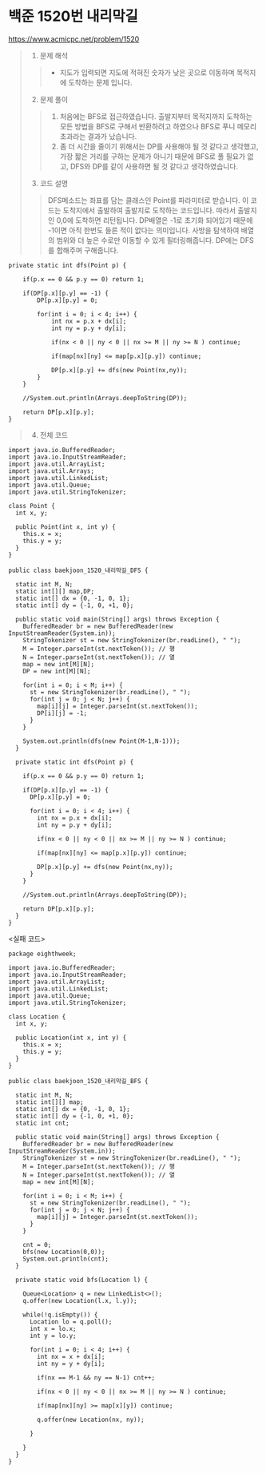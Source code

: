 # 백준 1520번 내리막길

https://www.acmicpc.net/problem/1520

> 1. 문제 해석
> > * 지도가 입력되면 지도에 적혀진 숫자가 낮은 곳으로 이동하며 목적지에 도착하는 문제 입니다. 
> 2. 문제 풀이
> > 1) 처음에는 BFS로 접근하였습니다. 출발지부터 목적지까지 도착하는 모든 방법을 BFS로 구해서 반환하려고 하였으나 BFS로 푸니 메모리 초과라는 결과가 났습니다. 
> > 2) 좀 더 시간을 줄이기 위해서는 DP를 사용해야 될 것 같다고 생각했고, 가장 짧은 거리를 구하는 문제가 아니기 때문에 BFS로 풀 필요가 없고, DFS와 DP를 같이 사용하면 될 것 같다고 생각하였습니다. 
> 3. 코드 설명
> > DFS메소드는 좌표를 담는 클래스인 Point를 파라미터로 받습니다. 이 코드는 도착지에서 출발하여 출발지로 도착하는 코드입니다. 따라서 출발지인 0,0에 도착하면 리턴됩니다. DP배열은 -1로 초기화 되어있기 때문에 -1이면 아직 한번도 들른 적이 없다는 의미입니다. 사방을 탐색하여 배열의 범위와 더 높은 수로만 이동할 수 있게 필터링해줍니다. DP에는 DFS를 합해주며 구해줍니다. 

	private static int dfs(Point p) {
		
		if(p.x == 0 && p.y == 0) return 1;
		
		if(DP[p.x][p.y] == -1) {
			DP[p.x][p.y] = 0;
			
			for(int i = 0; i < 4; i++) {
				int nx = p.x + dx[i];
				int ny = p.y + dy[i];
				
				if(nx < 0 || ny < 0 || nx >= M || ny >= N ) continue;
				
				if(map[nx][ny] <= map[p.x][p.y]) continue;
				
				DP[p.x][p.y] += dfs(new Point(nx,ny));
			}
		}
		
		//System.out.println(Arrays.deepToString(DP));

		return DP[p.x][p.y];
	}



> 4. 전체 코드

    import java.io.BufferedReader;
    import java.io.InputStreamReader;
    import java.util.ArrayList;
    import java.util.Arrays;
    import java.util.LinkedList;
    import java.util.Queue;
    import java.util.StringTokenizer;

    class Point {
      int x, y;

      public Point(int x, int y) {
        this.x = x;
        this.y = y;
      }
    }

    public class baekjoon_1520_내리막길_DFS {

      static int M, N;
      static int[][] map,DP;
      static int[] dx = {0, -1, 0, 1};
      static int[] dy = {-1, 0, +1, 0};

      public static void main(String[] args) throws Exception {
        BufferedReader br = new BufferedReader(new InputStreamReader(System.in));
        StringTokenizer st = new StringTokenizer(br.readLine(), " ");
        M = Integer.parseInt(st.nextToken()); // 행
        N = Integer.parseInt(st.nextToken()); // 열
        map = new int[M][N];
        DP = new int[M][N];

        for(int i = 0; i < M; i++) {
          st = new StringTokenizer(br.readLine(), " ");
          for(int j = 0; j < N; j++) {
            map[i][j] = Integer.parseInt(st.nextToken()); 
            DP[i][j] = -1;
          }
        }

        System.out.println(dfs(new Point(M-1,N-1)));
      }

      private static int dfs(Point p) {

        if(p.x == 0 && p.y == 0) return 1;

        if(DP[p.x][p.y] == -1) {
          DP[p.x][p.y] = 0;

          for(int i = 0; i < 4; i++) {
            int nx = p.x + dx[i];
            int ny = p.y + dy[i];

            if(nx < 0 || ny < 0 || nx >= M || ny >= N ) continue;

            if(map[nx][ny] <= map[p.x][p.y]) continue;

            DP[p.x][p.y] += dfs(new Point(nx,ny));
          }
        }

        //System.out.println(Arrays.deepToString(DP));

        return DP[p.x][p.y];
      }
    }



<실패 코드>

    package eighthweek;

    import java.io.BufferedReader;
    import java.io.InputStreamReader;
    import java.util.ArrayList;
    import java.util.LinkedList;
    import java.util.Queue;
    import java.util.StringTokenizer;

    class Location {
      int x, y;

      public Location(int x, int y) {
        this.x = x;
        this.y = y;
      }
    }

    public class baekjoon_1520_내리막길_BFS {

      static int M, N;
      static int[][] map;
      static int[] dx = {0, -1, 0, 1};
      static int[] dy = {-1, 0, +1, 0};
      static int cnt;

      public static void main(String[] args) throws Exception {
        BufferedReader br = new BufferedReader(new InputStreamReader(System.in));
        StringTokenizer st = new StringTokenizer(br.readLine(), " ");
        M = Integer.parseInt(st.nextToken()); // 행
        N = Integer.parseInt(st.nextToken()); // 열
        map = new int[M][N];

        for(int i = 0; i < M; i++) {
          st = new StringTokenizer(br.readLine(), " ");
          for(int j = 0; j < N; j++) {
            map[i][j] = Integer.parseInt(st.nextToken()); 
          }
        }

        cnt = 0;
        bfs(new Location(0,0));
        System.out.println(cnt);
      }

      private static void bfs(Location l) {

        Queue<Location> q = new LinkedList<>();
        q.offer(new Location(l.x, l.y));

        while(!q.isEmpty()) {
          Location lo = q.poll();
          int x = lo.x;
          int y = lo.y;

          for(int i = 0; i < 4; i++) {
            int nx = x + dx[i];
            int ny = y + dy[i];

            if(nx == M-1 && ny == N-1) cnt++;

            if(nx < 0 || ny < 0 || nx >= M || ny >= N ) continue;

            if(map[nx][ny] >= map[x][y]) continue;

            q.offer(new Location(nx, ny));

          }

        }
      }
    }




